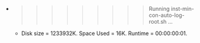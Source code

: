 * >>>>>>>>> Running inst-min-con-auto-log-root.sh ...
  * Disk size = 1233932K. Space Used = 16K. Runtime = 00:00:00:01.
